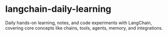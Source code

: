 # langchain-daily-learning
Daily hands-on learning, notes, and code experiments with LangChain, covering core concepts like chains, tools, agents, memory, and integrations.
